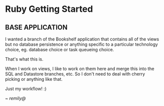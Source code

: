 # Ruby Getting Started

## BASE APPLICATION

I wanted a branch of the Bookshelf application that contains all of the
views but no database persistence or anything specific to a particular
technology choice, eg. database choice or task queueing choice.

That's what this is.

When I work on views, I like to work on them here and merge this into
the SQL and Datastore branches, etc.  So I don't need to deal with
cherry picking or anything like that.

Just my workflow!  :)

*~ remily@*

